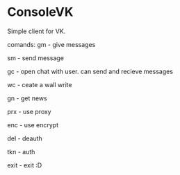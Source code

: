 # ConsoleVK

Simple client for VK.

comands:
gm - give messages

sm - send message

gc - open chat with user. can send and recieve messages

wc - ceate a wall write

gn - get news

prx - use proxy

enc - use encrypt

del - deauth

tkn - auth

exit - exit :D


